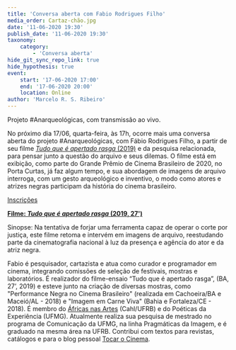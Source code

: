 ```yaml
---
title: 'Conversa aberta com Fabio Rodrigues Filho'
media_order: Cartaz-chão.jpg
date: '11-06-2020 19:30'
publish_date: '11-06-2020 19:30'
taxonomy:
    category:
        - 'Conversa aberta'
hide_git_sync_repo_link: true
hide_hypothesis: true
event:
    start: '17-06-2020 17:00'
    end: '17-06-2020 20:00'
    location: Online
author: 'Marcelo R. S. Ribeiro'
---
```


Projeto #Anarqueológicas, com transmissão ao vivo.

No próximo dia 17/06, quarta-feira, às 17h, ocorre mais uma conversa aberta do projeto #Anarqueológicas, com Fábio Rodrigues Filho, a partir de seu filme [*Tudo que é apertado rasga* (2019)](http://portacurtas.org.br/filme/?name=tudo_que_e_apertado_rasga) e da pesquisa relacionada, para pensar junto a questão do arquivo e seus dilemas. O filme está em exibição, como parte do Grande Prêmio de Cinema Brasileiro de 2020, no Porta Curtas, já faz algum tempo, e sua abordagem de imagens de arquivo interroga, com um gesto arqueológico e inventivo, o modo como atores e atrizes negras participam da história do cinema brasileiro.

[Inscrições](https://doity.com.br/conversa-aberta-com-fabio-rodrigues-filho?classes=btn,btn-primary,btn-lg)

[**Filme: *Tudo que é apertado rasga* (2019, 27')**](http://portacurtas.org.br/filme/?name=tudo_que_e_apertado_rasga)

Sinopse: Na tentativa de forjar uma ferramenta capaz de operar o corte por justiça, este filme retoma e intervém em imagens de arquivo, reestudando parte da cinematografia nacional à luz da presença e agência do ator e da atriz negra.

Fabio é pesquisador, cartazista e atua como curador e programador em cinema, integrando comissões de seleção de festivais, mostras e laboratórios. É realizador do filme-ensaio “Tudo que é apertado rasga”, (BA, 27’, 2019) e esteve junto na criação de diversas mostras, como "Performance Negra no Cinema Brasileiro" (realizada em Cachoeira/BA e Maceió/AL - 2018) e "Imagem em Carne Viva" (Bahia e Fortaleza/CE - 2018). É membro do [Áfricas nas Artes](http://africanasartes.wordpresss.com) (Cahl/UFRB) e do Poéticas da Experiência (UFMG). Atualmente realiza sua pesquisa de mestrado no programa de Comunicação da UFMG, na linha Pragmáticas da Imagem, e é graduado na mesma área na UFRB. Contribui com textos para revistas, catálogos e para o blog pessoal [Tocar o Cinema](https://tocarocinema.wordpress.com/).